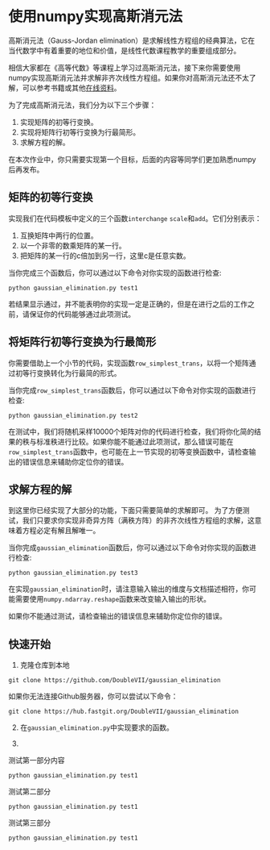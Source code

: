 # 使用numpy实现高斯消元法

高斯消元法（Gauss-Jordan elimination）是求解线性方程组的经典算法，它在当代数学中有着重要的地位和价值，是线性代数课程教学的重要组成部分。

相信大家都在《高等代数》等课程上学习过高斯消元法，接下来你需要使用numpy实现高斯消元法并求解非齐次线性方程组。如果你对高斯消元法还不太了解，可以参考书籍或其他[在线资料](https://oi-wiki.org/math/gauss/)。

为了完成高斯消元法，我们分为以下三个步骤：
1. 实现矩阵的初等行变换。
2. 实现将矩阵行初等行变换为行最简形。
3. 求解方程的解。

<!-- 在本次作业中，你将分别实现以上三个目标。 -->

在本次作业中，你只需要实现第一个目标，后面的内容等同学们更加熟悉numpy后再发布。

## 矩阵的初等行变换

实现我们在代码模板中定义的三个函数`interchange` `scale`和`add`。它们分别表示：
1. 互换矩阵中两行的位置。
2. 以一个非零的数乘矩阵的某一行。
3. 把矩阵的某一行的c倍加到另一行，这里c是任意实数。

当你完成三个函数后，你可以通过以下命令对你实现的函数进行检查:
```
python gaussian_elimination.py test1
```

若结果显示通过，并不能表明你的实现一定是正确的，但是在进行之后的工作之前，请保证你的代码能够通过此项测试。

## 将矩阵行初等行变换为行最简形

你需要借助上一个小节的代码，实现函数`row_simplest_trans`，以将一个矩阵通过初等行变换转化为行最简的形式。

当你完成`row_simplest_trans`函数后，你可以通过以下命令对你实现的函数进行检查:
```
python gaussian_elimination.py test2
```
在测试中，我们将随机采样10000个矩阵对你的代码进行检查，我们将你化简的结果的秩与标准秩进行比较。如果你能不能通过此项测试，那么错误可能在`row_simplest_trans`函数中，也可能在上一节实现的初等变换函数中，请检查输出的错误信息来辅助你定位你的错误。

## 求解方程的解

到这里你已经实现了大部分的功能，下面只需要简单的求解即可。
为了方便测试，我们只要求你实现非奇异方阵（满秩方阵）的非齐次线性方程组的求解，这意味着方程必定有解且解唯一。

当你完成`gaussian_elimination`函数后，你可以通过以下命令对你实现的函数进行检查:
```
python gaussian_elimination.py test3
```

在实现`gaussian_elimination`时，请注意输入输出的维度与文档描述相符，你可能需要使用`numpy.ndarray.reshape`函数来改变输入输出的形状。

如果你不能通过测试，请检查输出的错误信息来辅助你定位你的错误。


## 快速开始

1. 克隆仓库到本地

```
git clone https://github.com/DoubleVII/gaussian_elimination
```

如果你无法连接Github服务器，你可以尝试以下命令：

```
git clone https://hub.fastgit.org/DoubleVII/gaussian_elimination
```

2. 在`gaussian_elimination.py`中实现要求的函数。

3. 
测试第一部分内容
```
python gaussian_elimination.py test1
```

测试第二部分
```
python gaussian_elimination.py test1
```

测试第三部分
```
python gaussian_elimination.py test1
```